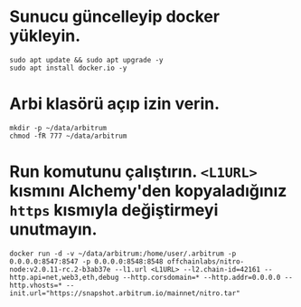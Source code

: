 # Sunucu güncelleyip docker yükleyin.

```
sudo apt update && sudo apt upgrade -y
sudo apt install docker.io -y
```

# Arbi klasörü açıp izin verin.

```
mkdir -p ~/data/arbitrum
chmod -fR 777 ~/data/arbitrum
```

# Run komutunu çalıştırın. `<L1URL>` kısmını Alchemy'den kopyaladığınız `https` kısmıyla değiştirmeyi unutmayın.

```
docker run -d -v ~/data/arbitrum:/home/user/.arbitrum -p 0.0.0.0:8547:8547 -p 0.0.0.0:8548:8548 offchainlabs/nitro-node:v2.0.11-rc.2-b3ab37e --l1.url <L1URL> --l2.chain-id=42161 --http.api=net,web3,eth,debug --http.corsdomain=* --http.addr=0.0.0.0 --http.vhosts=* --init.url="https://snapshot.arbitrum.io/mainnet/nitro.tar"
```
